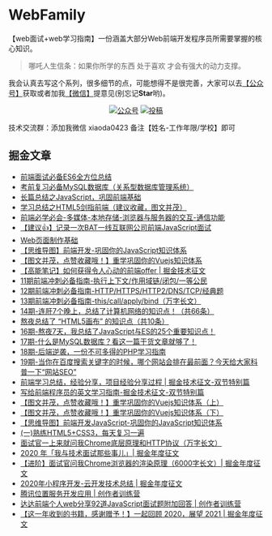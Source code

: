 # WebFamily
【web面试+web学习指南】一份涵盖大部分Web前端开发程序员所需要掌握的核心知识。

> 哪吒人生信条：如果你所学的东西 处于喜欢 才会有强大的动力支撑。

我会认真去写这个系列，很多细节的点，可能想得不是很完善，大家可以去[【公众号】](#公众号)获取或者加我[【微信】](#微信)提意见(别忘记**Star**哟)。

<p align="center">
  <a href="https://juejin.cn/user/1451011081249175"><img src="https://img.shields.io/badge/juejin-掘金-blue.svg" alt="公众号"></a>
  <a href="https://blog.csdn.net/qq_36232611?spm=1000.2115.3001.5343"><img src="https://img.shields.io/badge/csdn-CSDN-red.svg" alt="投稿"></a>
</p>

技术交流群：添加我微信  xiaoda0423  备注【姓名-工作年限/学校】即可

## 掘金文章

- [前端面试必备ES6全方位总结](https://juejin.cn/post/6844904067764846600)
- [考前复习必备MySQL数据库（关系型数据库管理系统）](https://juejin.cn/post/6844904070621331470)
- [长篇总结之JavaScript，巩固前端基础](https://juejin.cn/post/6844904078934278158)
- [学习总结之HTML5剑指前端（建议收藏，图文并茂）](https://juejin.cn/post/6844904082629459975)
- [前端必学必会-多媒体-本地存储-浏览器与服务器的交互-通信功能](https://juejin.cn/post/6844904084592394253)
- [【建议👍】记录一次BAT一线互联网公司前端JavaScript面试](https://juejin.cn/post/6844904090225360904)
- [Web页面制作基础](https://juejin.cn/post/6844904104712470535)
- [【思维导图】前端开发-巩固你的JavaScript知识体系](https://juejin.cn/post/6844904106243391495)
- [【图文并茂，点赞收藏哦！】重学巩固你的Vuejs知识体系](https://juejin.cn/post/6844904117337341959)
- [【高能笔记】如何获得令人心动的前端offer | 掘金技术征文](https://juejin.cn/post/6844904159414583303)
- [11期前端冲刺必备指南-执行上下文/作用域链/闭包/一等公民](https://juejin.cn/post/6844904161532706823)
- [12期前端冲刺必备指南-HTTP/HTTPS/HTTP2/DNS/TCP/经典题](https://juejin.cn/post/6844904163453714445)
- [13期前端冲刺必备指南-this/call/apply/bind（万字长文）](https://juejin.cn/post/6844904186069401607)
- [14期-连肝7个晚上，总结了计算机网络的知识点！（共66条）](https://juejin.cn/post/6850037263116533773)
- [熬夜总结了 “HTML5画布” 的知识点（共10条）](https://juejin.cn/post/6855448306517344263)
- [16期-熬夜7天，我总结了JavaScript与ES的25个重要知识点！](https://juejin.cn/post/6872521948015329293)
- [17期-什么是MySQL数据库？看这一篇干货文章就够了！](https://juejin.cn/post/6873260361840066568)
- [18期-后端逆袭，一份不可多得的PHP学习指南](https://juejin.cn/post/6875524267069734926)
- [19期-当你在百度搜索关键字的时候，哪个网站会排在最前面？今天给大家科普一下“网站SEO”](https://juejin.cn/post/6878164870811484173)
- [前端学习总结，经验分享，项目经验分享过程 | 掘金技术征文-双节特别篇](https://juejin.cn/post/6878889170790514695)
- [写给前端程序员的英文学习指南-掘金技术征文-双节特别篇](ttps://juejin.cn/post/6881058295348461575)
- [【图文并茂，点赞收藏哦！】重学巩固你的Vuejs知识体系（上）](https://juejin.cn/post/6885134472929345544)
- [【图文并茂，点赞收藏哦！】重学巩固你的Vuejs知识体系（下）](https://juejin.cn/post/6885134945929412615)
- [【思维导图】前端开发JavaScript-巩固你的JavaScript知识体系](https://juejin.cn/post/6885538562180120583)
- [(一)熟练HTML5+CSS3，每天复习一遍](https://juejin.cn/post/6887002831661121549)
- [面试官一上来就问我Chrome底层原理和HTTP协议（万字长文）](https://juejin.cn/post/6900724539833516040)
- [2020 年「我与技术面试那些事儿」| 掘金年度征文](https://juejin.cn/post/6902220205910179854)
- [【进阶】面试官问我Chrome浏览器的渲染原理（6000字长文）| 掘金年度征文](https://juejin.cn/post/6905946191193325582)
- [2020年小程序开发-云开发技术总结 | 掘金年度征文](https://juejin.cn/post/6907612752777641991)
- [腾讯位置服务开发应用 | 创作者训练营](https://juejin.cn/post/6909784318856396808)
- [达达前端个人web分享92道JavaScript面试题附加回答 | 创作者训练营](https://juejin.cn/post/6913480482638266382)
- [【这一年收到的书籍，感谢赠予！】一起回顾 2020，展望 2021 | 掘金年度征文](https://juejin.cn/post/6915030556430303246)













